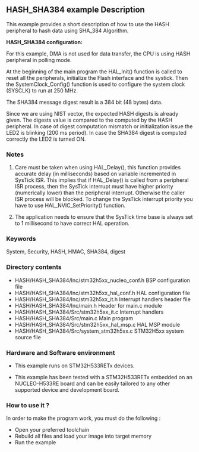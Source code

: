 ## <b>HASH_SHA384 example Description</b>

This example provides a short description of how to use the HASH peripheral to 
hash data using SHA_384 Algorithm.

**HASH_SHA384 configuration:**

For this example, DMA is not used for data transfer, the CPU is using HASH peripheral in
polling mode.

At the beginning of the main program the HAL_Init() function is called to reset
all the peripherals, initialize the Flash interface and the systick.
Then the SystemClock_Config() function is used to configure the system clock (SYSCLK) to run at 250 MHz.

The SHA384 message digest result is a 384 bit (48 bytes) data.

Since we are using NIST vector, the expected HASH digests is already given.
The digests value is compared to the computed by the HASH peripheral.
In case of digest computation mismatch or initialization issue the LED2 is blinking (200 ms period).
In case the SHA384 digest is computed correctly the LED2 is turned ON.

### <b>Notes</b>

 1. Care must be taken when using HAL_Delay(), this function provides accurate delay (in milliseconds)
    based on variable incremented in SysTick ISR. This implies that if HAL_Delay() is called from
    a peripheral ISR process, then the SysTick interrupt must have higher priority (numerically lower)
    than the peripheral interrupt. Otherwise the caller ISR process will be blocked.
    To change the SysTick interrupt priority you have to use HAL_NVIC_SetPriority() function.

 2. The application needs to ensure that the SysTick time base is always set to 1 millisecond
    to have correct HAL operation.

### <b>Keywords</b>

System, Security, HASH, HMAC, SHA384, digest

### <b>Directory contents</b>

  - HASH/HASH_SHA384/Inc/stm32h5xx_nucleo_conf.h    BSP configuration file
  - HASH/HASH_SHA384/Inc/stm32h5xx_hal_conf.h       HAL configuration file
  - HASH/HASH_SHA384/Inc/stm32h5xx_it.h             Interrupt handlers header file
  - HASH/HASH_SHA384/Inc/main.h                     Header for main.c module  
  - HASH/HASH_SHA384/Src/stm32h5xx_it.c             Interrupt handlers
  - HASH/HASH_SHA384/Src/main.c                     Main program
  - HASH/HASH_SHA384/Src/stm32h5xx_hal_msp.c        HAL MSP module
  - HASH/HASH_SHA384/Src/system_stm32h5xx.c         STM32H5xx system source file


### <b>Hardware and Software environment</b>

  - This example runs on STM32H533RETx devices.

  - This example has been tested with a STM32H533RETx embedded on an
    NUCLEO-H533RE board and can be easily tailored to any other supported
    device and development board.

### <b>How to use it ?</b>

In order to make the program work, you must do the following :

 - Open your preferred toolchain 
 - Rebuild all files and load your image into target memory
 - Run the example